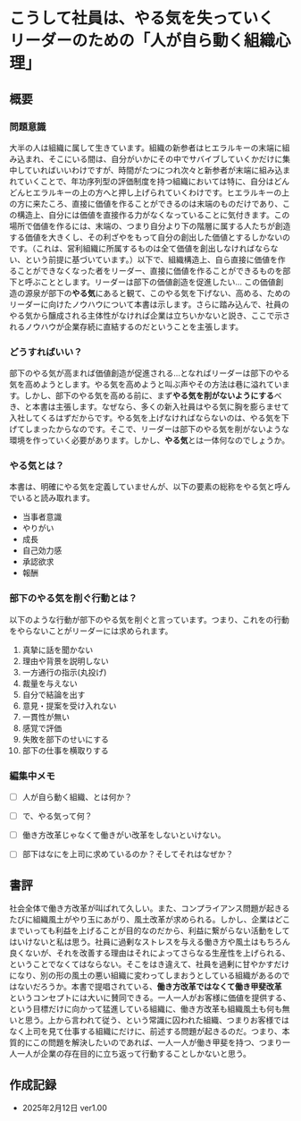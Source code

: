# こうして社員は、やる気を失っていく リーダーのための「人が自ら動く組織心理」

## 概要
### 問題意識
大半の人は組織に属して生きています。組織の新参者はヒエラルキーの末端に組み込まれ、そこにいる間は、自分がいかにその中でサバイブしていくかだけに集中していればいいわけですが、時間がたつにつれ次々と新参者が末端に組み込まれていくことで、年功序列型の評価制度を持つ組織においては特に、自分はどんどんヒエラルキーの上の方へと押し上げられていくわけです。ヒエラルキーの上の方に来たころ、直接に価値を作ることができるのは末端のものだけであり、この構造上、自分には価値を直接作る力がなくなっていることに気付きます。この場所で価値を作るには、末端の、つまり自分より下の階層に属する人たちが創造する価値を大きくし、その利ざやをもって自分の創出した価値とするしかないのです。（これは、営利組織に所属するものは全て価値を創出しなければならない、という前提に基づいています。）以下で、組織構造上、自ら直接に価値を作ることができなくなった者をリーダー、直接に価値を作ることができるものを部下と呼ぶこととします。リーダーは部下の価値創造を促進したい… この価値創造の源泉が部下の**やる気**にあると観て、このやる気を下げない、高める、ためのリーダーに向けたノウハウについて本書は示します。さらに踏み込んで、社員のやる気から醸成される主体性がなければ企業は立ちいかないと説き、ここで示されるノウハウが企業存続に直結するのだということを主張します。

### どうすればいい？
部下のやる気が高まれば価値創造が促進される…となればリーダーは部下のやる気を高めようとします。やる気を高めようと叫ぶ声やその方法は巷に溢れています。しかし、部下のやる気を高める前に、まず**やる気を削がないようにする**べき、と本書は主張します。なぜなら、多くの新入社員はやる気に胸を膨らませて入社してくるはずだからです。やる気を上げなければならないのは、やる気を下げてしまったからなのです。そこで、リーダーは部下のやる気を削がないような環境を作っていく必要があります。しかし、**やる気**とは一体何なのでしょうか。

### やる気とは？
本書は、明確にやる気を定義していませんが、以下の要素の総称をやる気と呼んでいると読み取れます。
- 当事者意識
- やりがい
- 成長
- 自己効力感
- 承認欲求
- 報酬

### 部下のやる気を削ぐ行動とは？
以下のような行動が部下のやる気を削ぐと言っています。つまり、これをの行動をやらないことがリーダーには求められます。
1. 真摯に話を聞かない
2. 理由や背景を説明しない
3. 一方通行の指示(丸投げ)
4. 裁量を与えない
5. 自分で結論を出す
6. 意見・提案を受け入れない
7. 一貫性が無い
8. 感覚で評価
9. 失敗を部下のせいにする
10. 部下の仕事を横取りする


### 編集中メモ
- [ ] 人が自ら動く組織、とは何か？
- [ ] で、やる気って何？
- [ ] 働き方改革じゃなくて働きがい改革をしないといけない。
- [ ] 部下はなにを上司に求めているのか？そしてそれはなぜか？


## 書評
社会全体で働き方改革が叫ばれて久しい。また、コンプライアンス問題が起きるたびに組織風土がやり玉にあがり、風土改革が求められる。しかし、企業はどこまでいっても利益を上げることが目的なのだから、利益に繋がらない活動をしてはいけないと私は思う。社員に過剰なストレスを与える働き方や風土はもちろん良くないが、それを改善する理由はそれによってさらなる生産性を上げられる、ということでなくてはならない。そこをはき違えて、社員を過剰に甘やかすだけになり、別の形の風土の悪い組織に変わってしまおうとしている組織があるのではないだろうか。本書で提唱されている、**働き方改革ではなくて働き甲斐改革** というコンセプトには大いに賛同できる。一人一人がお客様に価値を提供する、という目標だけに向かって猛進している組織に、働き方改革も組織風土も何も無いと思う。上から言われて従う、という常識に囚われた組織、つまりお客様ではなく上司を見て仕事する組織にだけに、前述する問題が起きるのだ。つまり、本質的にこの問題を解決したいのであれば、一人一人が働き甲斐を持つ、つまり一人一人が企業の存在目的に立ち返って行動することしかないと思う。

## 作成記録
- 2025年2月12日 ver1.00
